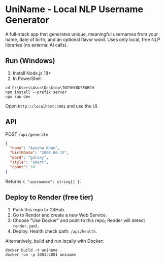 # UniName - Local NLP Username Generator

A full-stack app that generates unique, meaningful usernames from your name, date of birth, and an optional flavor word. Uses only local, free NLP libraries (no external AI calls).

## Run (Windows)

1. Install Node.js 18+
2. In PowerShell:

```
cd C:\Users\Asus\Desktop\IWISHYOUSEARCH
npm install --prefix server
npm run dev
```

Open `http://localhost:3001` and use the UI.

## API

POST `/api/generate`
```json
{
  "name": "Ayesha Khan",
  "birthDate": "2001-06-15",
  "word": "galaxy",
  "style": "smart",
  "count": 10
}
```

Returns `{ "usernames": string[] }`.

## Deploy to Render (free tier)

1. Push this repo to GitHub.
2. Go to Render and create a new Web Service.
3. Choose "Use Docker" and point to this repo; Render will detect `render.yaml`.
4. Deploy. Health check path: `/api/health`.

Alternatively, build and run locally with Docker:

```
docker build -t uniname .
docker run -p 3001:3001 uniname
```
